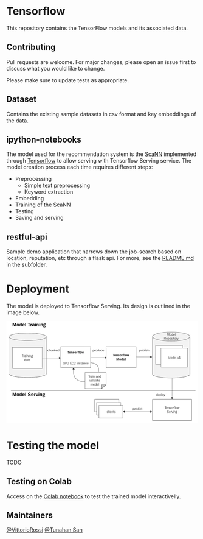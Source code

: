 # Tensorflow
This repository contains the TensorFlow models and its associated data.

## Contributing
Pull requests are welcome. For major changes, please open an issue first to discuss what you would like to change.

Please make sure to update tests as appropriate.

## Dataset

Contains the existing sample datasets in csv format and key embeddings of the data.

## ipython-notebooks

The model used for the recommendation system is the [ScaNN](https://github.com/google-research/google-research/tree/master/scann) implemented through [Tensorflow](https://www.tensorflow.org/recommenders/api_docs/python/tfrs/layers/factorized_top_k/ScaNN) to allow serving with Tensorflow Serving service.
The model creation process each time requires different steps:
- Preprocessing
    - Simple text preprocessing
    - Keyword extraction
- Embedding
- Training of the ScaNN
- Testing
- Saving and serving


## restful-api
Sample demo application that narrows down the job-search based on location, reputation, etc through a flask api. For more, see the [README.md](/restful-api/README.md) in the subfolder.
# Deployment

The model is deployed to Tensorflow Serving. Its design is outlined in the image below.


![Deployment](https://github.com/UniversalDot/tensorflow/blob/develop/design/deployment.png)

# Testing the model

TODO
## Testing on Colab

Access on the [Colab notebook](https://colab.research.google.com/drive/1Dg1cvifrzqrtuhPyf_kTOCejl3wbt9c_?usp=sharing) to test the trained model interactivelly.
## Maintainers

[@VittorioRossi](https://github.com/VittorioRossi) [@Tunahan Sarı](https://github.com/TutubanaS)






